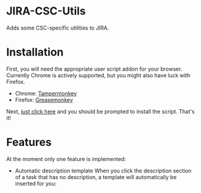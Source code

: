 # JIRA-CSC-Utils
Adds some CSC-specific utilities to JIRA.

# Installation
First, you will need the appropriate user script addon for your browser. Currently Chrome is actively supported, but you might also have luck with Firefox.
- Chrome: [Tampermonkey](https://chrome.google.com/webstore/detail/tampermonkey/dhdgffkkebhmkfjojejmpbldmpobfkfo?hl=en)
- Firefox: [Greasemonkey](https://addons.mozilla.org/en-us/firefox/addon/greasemonkey/)
 
Next, [just click here](https://github.com/scytalezero/JIRA-CSC-Utils/raw/master/JIRA-CSC-Utils.user.js) and you should be prompted to install the script. That's it!

# Features
At the moment only one feature is implemented:
- Automatic description template
When you click the description section of a task that has no description, a template will automatically be inserted for you:
